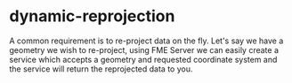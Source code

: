 dynamic-reprojection
====================

A common requirement is to re-project data on the fly. Let's say we have a geometry we wish to re-project, using FME Server we can easily create a service which accepts a geometry and requested coordinate system and the service will return the reprojected data to you.
